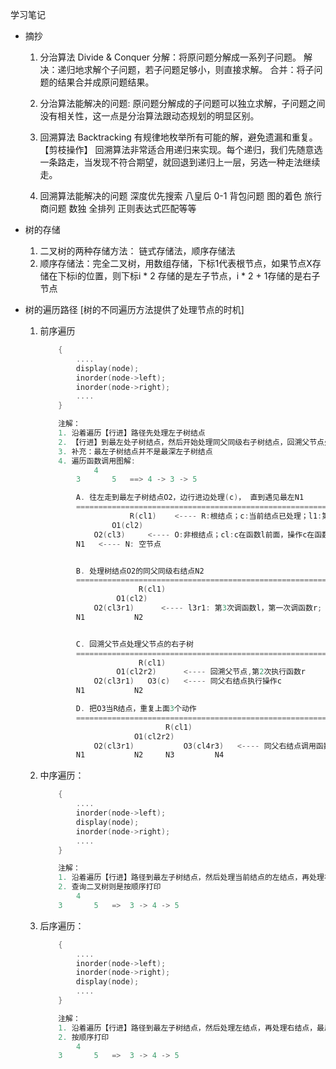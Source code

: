 学习笔记
-  摘抄
    1. 分治算法  Divide & Conquer
        分解：将原问题分解成一系列子问题。
        解决：递归地求解个子问题，若子问题足够小，则直接求解。
        合并：将子问题的结果合并成原问题结果。

    2. 分治算法能解决的问题:
        原问题分解成的子问题可以独立求解，子问题之间没有相关性，这一点是分治算法跟动态规划的明显区别。

    3. 回溯算法  Backtracking
        有规律地枚举所有可能的解，避免遗漏和重复。【剪枝操作】
        回溯算法非常适合用递归来实现。每个递归，我们先随意选一条路走，当发现不符合期望，就回退到递归上一层，另选一种走法继续走。
          
    4. 回溯算法能解决的问题
        深度优先搜索
        八皇后
        0-1 背包问题
        图的着色
        旅行商问题
        数独
        全排列
        正则表达式匹配等等

- 树的存储
    1. 二叉树的两种存储方法： 链式存储法，顺序存储法
    2. 顺序存储法：完全二叉树，用数组存储，下标1代表根节点，如果节点X存储在下标i的位置，则下标i * 2 存储的是左子节点，i * 2 + 1存储的是右子节点

- 树的遍历路径 [树的不同遍历方法提供了处理节点的时机]
    1. 前序遍历
        ```C++
            {
                ....
                display(node);
                inorder(node->left);
                inorder(node->right);
                ....
            }

            注解： 
            1. 沿着遍历【行进】路径先处理左子树结点
            2. 【行进】到最左处子树结点，然后开始处理同父同级右子树结点，回溯父节点处理父节点的右子树
            3. 补充：最左子树结点并不是最深左子树结点       
            4. 遍历函数调用图解: 
                    4
                3       5   ==> 4 -> 3 -> 5

                A. 往左走到最左子树结点O2，边行进边处理(c)， 直到遇见最左N1
                =====================================================================================
                            R(cl1)    <---- R:根结点；c:当前结点已处理；l1:第1次调用左子树遍历函数l；
                        O1(cl2)
                    O2(cl3)     <---- O:非根结点；cl:c在函数l前面，操作c在函数l调用前执行；
                N1   <---- N: 空节点


                B. 处理树结点O2的同父同级右结点N2
                =====================================================================================
                              R(cl1)
                         O1(cl2)
                    O2(cl3r1)      <---- l3r1: 第3次调函数l，第一次调函数r;
                N1           N2


                C. 回溯父节点处理父节点的右子树
                =====================================================================================
                              R(cl1)
                         O1(cl2r2)      <---- 回溯父节点,第2次执行函数r
                    O2(cl3r1)   O3(c)   <---- 同父右结点执行操作c
                N1           N2

                D. 把O3当R结点，重复上面3个动作
                =====================================================================================
                                    R(cl1)
                             O1(cl2r2) 
                    O2(cl3r1)           O3(cl4r3)   <---- 同父右结点调用函数l和函数r
                N1           N2     N3         N4
        ```

    2. 中序遍历：
        ```C++
            {
                ....
                inorder(node->left);
                display(node);
                inorder(node->right);
                ....
            }

            注解：
            1. 沿着遍历【行进】路径到最左子树结点，然后处理当前结点的左结点，再处理右结点
            2. 查询二叉树则是按顺序打印
                4
            3       5   =>  3 -> 4 -> 5
        ```

    3. 后序遍历：        
        ```C++
            {
                ....
                inorder(node->left);
                inorder(node->right);
                display(node);
                ....
            }

            注解：
            1. 沿着遍历【行进】路径到最左子树结点，然后处理左结点，再处理右结点，最后处理根节点
            2. 按顺序打印
                4
            3       5   =>  3 -> 4 -> 5
        ```
        